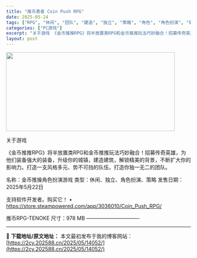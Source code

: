 ```yaml
---
title: "推币勇者 Coin Push RPG"
date: 2025-05-24
tags: ["RPG", "休闲", "团队", "建造", "独立", "策略", "角色", "角色扮演", "软件"]
categories: ["PC游戏"]
excerpt: "关于游戏 《金币推推RPG》将半放置类RPG和金币推推玩法巧妙融合！招募传奇英雄，为他们装备强大的装备，升级你的城镇，建造建筑，解锁精美的背景，不断扩大你的影响力。打造一支风格多元、势不可挡的队伍，打造你独一无二的团队。 名称：金币推搡角色扮演游戏 类型：休闲、独立、角色扮演、策略 发售日期：202&hellip;"
layout: post
---
```


<img src="https://2cy.202588.cn/wp-content/uploads/2025/05/2025052403031541.webp" alt="" width="460" height="215" class="aligncenter size-full wp-image-14049" />

关于游戏

《金币推推RPG》将半放置类RPG和金币推推玩法巧妙融合！招募传奇英雄，为他们装备强大的装备，升级你的城镇，建造建筑，解锁精美的背景，不断扩大你的影响力。打造一支风格多元、势不可挡的队伍，打造你独一无二的团队。

名称：金币推搡角色扮演游戏
类型：休闲、独立、角色扮演、策略
发售日期：2025年5月22日

支持软件开发者。购买它！
• https://store.steampowered.com/app/3036010/Coin_Push_RPG/

推币RPG-TENOKE
尺寸：978 MB
——————————- 

---
📖 **下载地址/原文地址：** 本文最初发布于我的博客网站：[https://2cy.202588.cn/2025/05/14052/](https://2cy.202588.cn/2025/05/14052/)
